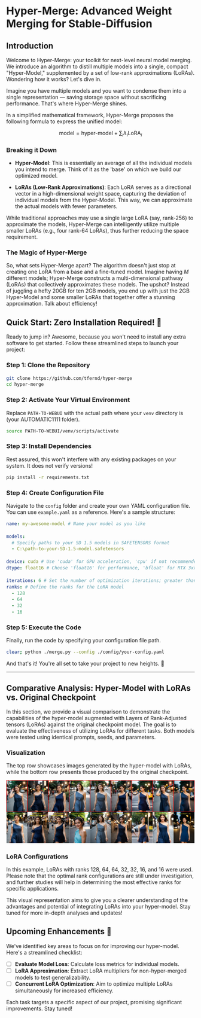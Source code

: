 # Hyper-Merge: Advanced Weight Merging for Stable-Diffusion

## Introduction

Welcome to Hyper-Merge: your toolkit for next-level neural model merging. We introduce an algorithm to distill multiple models into a single, compact "Hyper-Model," supplemented by a set of low-rank approximations (LoRAs). Wondering how it works? Let's dive in.

Imagine you have multiple models and you want to condense them into a single representation — saving storage space without sacrificing performance. That's where Hyper-Merge shines.

In a simplified mathematical framework, Hyper-Merge proposes the following formula to express the unified model:

$$
\text{model} = \text{hyper-model} + \sum_i \lambda_i \text{LoRA}_i
$$

### Breaking it Down

- **Hyper-Model**: This is essentially an average of all the individual models you intend to merge. Think of it as the 'base' on which we build our optimized model.

- **LoRAs (Low-Rank Approximations)**: Each LoRA serves as a directional vector in a high-dimensional weight space, capturing the deviation of individual models from the Hyper-Model. This way, we can approximate the actual models with fewer parameters.

While traditional approaches may use a single large LoRA (say, rank-256) to approximate the models, Hyper-Merge can intelligently utilize multiple smaller LoRAs (e.g., four rank-64 LoRAs), thus further reducing the space requirement.

### The Magic of Hyper-Merge

So, what sets Hyper-Merge apart? The algorithm doesn't just stop at creating one LoRA from a base and a fine-tuned model. Imagine having $M$ different models; Hyper-Merge constructs a multi-dimensional pathway (LoRAs) that collectively approximates these models. The upshot? Instead of juggling a hefty 20GB for ten 2GB models, you end up with just the 2GB Hyper-Model and some smaller LoRAs that together offer a stunning approximation. Talk about efficiency!

## **Quick Start: Zero Installation Required!** 🚀

Ready to jump in? Awesome, because you won't need to install any extra software to get started. Follow these streamlined steps to launch your project:

### Step 1: Clone the Repository

```bash
git clone https://github.com/tfernd/hyper-merge
cd hyper-merge
```

### Step 2: Activate Your Virtual Environment

Replace `PATH-TO-WEBUI` with the actual path where your `venv` directory is (your AUTOMATIC1111 folder).

```bash
source PATH-TO-WEBUI/venv/scripts/activate
```

### Step 3: Install Dependencies

Rest assured, this won't interfere with any existing packages on your system. It does not verify versions!

```bash
pip install -r requirements.txt
```

### Step 4: Create Configuration File

Navigate to the `config` folder and create your own YAML configuration file. You can use `example.yaml` as a reference. Here's a sample structure:

```yaml
name: my-awesome-model # Name your model as you like

models:
  # Specify paths to your SD 1.5 models in SAFETENSORS format
  - C:\path-to-your-SD-1.5-model.safetensors

device: cuda # Use 'cuda' for GPU acceleration, 'cpu' if not recommended
dtype: float16 # Choose 'float16' for performance, 'bfloat' for RTX 3xxx/4xxx series, or 'float32' for compatibility

iterations: 6 # Set the number of optimization iterations; greater than 2 recommended
ranks: # Define the ranks for the LoRA model
  - 128
  - 64
  - 32
  - 16
```

### Step 5: Execute the Code

Finally, run the code by specifying your configuration file path.

```bash
clear; python ./merge.py --config ./config/your-config.yaml
```

And that's it! You're all set to take your project to new heights. 🎉

---

## Comparative Analysis: Hyper-Model with LoRAs vs. Original Checkpoint

In this section, we provide a visual comparison to demonstrate the capabilities of the hyper-model augmented with Layers of Rank-Adjusted tensors (LoRAs) against the original checkpoint model. The goal is to evaluate the effectiveness of utilizing LoRAs for different tasks. Both models were tested using identical prompts, seeds, and parameters.

### Visualization

The top row showcases images generated by the hyper-model with LoRAs, while the bottom row presents those produced by the original checkpoint.

![Comparative Analysis](assets/Realistic-comparison.jpg)

### LoRA Configurations

In this example, LoRAs with ranks 128, 64, 64, 32, 32, 16, and 16 were used. Please note that the optimal rank configurations are still under investigation, and further studies will help in determining the most effective ranks for specific applications.

This visual representation aims to give you a clearer understanding of the advantages and potential of integrating LoRAs into your hyper-model. Stay tuned for more in-depth analyses and updates!

## **Upcoming Enhancements** 📝

We've identified key areas to focus on for improving our hyper-model. Here's a streamlined checklist:

- [ ] **Evaluate Model Loss**: Calculate loss metrics for individual models.
- [ ] **LoRA Approximation**: Extract LoRA multipliers for non-hyper-merged models to test generalizability.
- [ ] **Concurrent LoRA Optimization**: Aim to optimize multiple LoRAs simultaneously for increased efficiency.

Each task targets a specific aspect of our project, promising significant improvements. Stay tuned!
